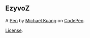 EzyvoZ
------


A [Pen](https://codepen.io/kuangmichael07/pen/EzyvoZ) by [Michael Kuang](https://codepen.io/kuangmichael07) on [CodePen](https://codepen.io).

[License](https://codepen.io/kuangmichael07/pen/EzyvoZ/license).